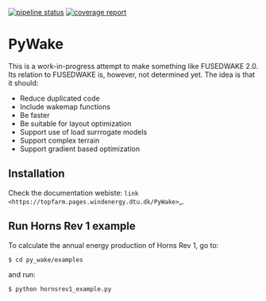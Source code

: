 [![pipeline status](https://gitlab.windenergy.dtu.dk/TOPFARM/PyWake/badges/master/pipeline.svg)](https://gitlab.windenergy.dtu.dk/TOPFARM/PyWake/commits/master)
[![coverage report](https://gitlab.windenergy.dtu.dk/TOPFARM/PyWake/badges/master/coverage.svg)](https://gitlab.windenergy.dtu.dk/TOPFARM/PyWake/commits/master)

# PyWake

This is a work-in-progress attempt to make something like FUSEDWAKE 2.0. Its relation to FUSEDWAKE is, however, not determined yet.
The idea is that it should:

- Reduce duplicated code
- Include wakemap functions
- Be faster
- Be suitable for layout optimization
- Support use of load surrrogate models
- Support complex terrain
- Support gradient based optimization

## Installation

Check the documentation webiste: `link <https://topfarm.pages.windenergy.dtu.dk/PyWake>`_.

## Run Horns Rev 1 example

To calculate the annual energy production of Horns Rev 1, go to:

    $ cd py_wake/examples

and run:

    $ python hornsrev1_example.py




